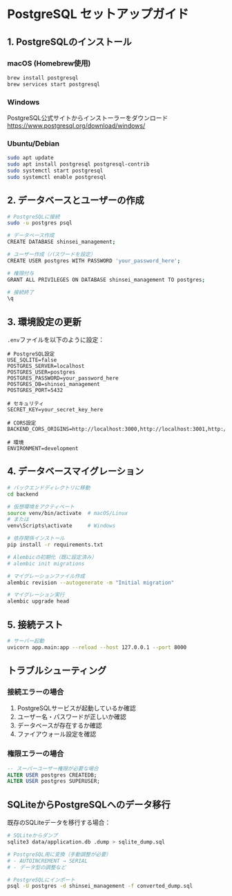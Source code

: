 # PostgreSQL セットアップガイド

## 1. PostgreSQLのインストール

### macOS (Homebrew使用)
```bash
brew install postgresql
brew services start postgresql
```

### Windows
PostgreSQL公式サイトからインストーラーをダウンロード
https://www.postgresql.org/download/windows/

### Ubuntu/Debian
```bash
sudo apt update
sudo apt install postgresql postgresql-contrib
sudo systemctl start postgresql
sudo systemctl enable postgresql
```

## 2. データベースとユーザーの作成

```bash
# PostgreSQLに接続
sudo -u postgres psql

# データベース作成
CREATE DATABASE shinsei_management;

# ユーザー作成（パスワードを設定）
CREATE USER postgres WITH PASSWORD 'your_password_here';

# 権限付与
GRANT ALL PRIVILEGES ON DATABASE shinsei_management TO postgres;

# 接続終了
\q
```

## 3. 環境設定の更新

`.env`ファイルを以下のように設定：

```env
# PostgreSQL設定
USE_SQLITE=false
POSTGRES_SERVER=localhost
POSTGRES_USER=postgres
POSTGRES_PASSWORD=your_password_here
POSTGRES_DB=shinsei_management
POSTGRES_PORT=5432

# セキュリティ
SECRET_KEY=your_secret_key_here

# CORS設定
BACKEND_CORS_ORIGINS=http://localhost:3000,http://localhost:3001,http://127.0.0.1:3000

# 環境
ENVIRONMENT=development
```

## 4. データベースマイグレーション

```bash
# バックエンドディレクトリに移動
cd backend

# 仮想環境をアクティベート
source venv/bin/activate  # macOS/Linux
# または
venv\Scripts\activate     # Windows

# 依存関係インストール
pip install -r requirements.txt

# Alembicの初期化（既に設定済み）
# alembic init migrations

# マイグレーションファイル作成
alembic revision --autogenerate -m "Initial migration"

# マイグレーション実行
alembic upgrade head
```

## 5. 接続テスト

```bash
# サーバー起動
uvicorn app.main:app --reload --host 127.0.0.1 --port 8000
```

## トラブルシューティング

### 接続エラーの場合
1. PostgreSQLサービスが起動しているか確認
2. ユーザー名・パスワードが正しいか確認
3. データベースが存在するか確認
4. ファイアウォール設定を確認

### 権限エラーの場合
```sql
-- スーパーユーザー権限が必要な場合
ALTER USER postgres CREATEDB;
ALTER USER postgres SUPERUSER;
```

## SQLiteからPostgreSQLへのデータ移行

既存のSQLiteデータを移行する場合：

```bash
# SQLiteからダンプ
sqlite3 data/application.db .dump > sqlite_dump.sql

# PostgreSQL用に変換（手動調整が必要）
# - AUTOINCREMENT → SERIAL
# - データ型の調整など

# PostgreSQLにインポート
psql -U postgres -d shinsei_management -f converted_dump.sql
```